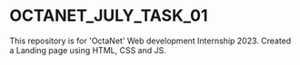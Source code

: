 # OCTANET_JULY_TASK_01
This repository is for 'OctaNet' Web development Internship 2023. Created a Landing page using HTML, CSS and JS.
